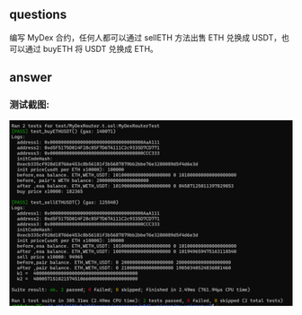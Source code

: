 ## questions

编写 MyDex 合约，任何人都可以通过 sellETH 方法出售 ETH 兑换成 USDT，也可以通过 buyETH 将 USDT 兑换成 ETH。

## answer

### 测试截图:

![测试截图](./resources/1.png "测试截图")
